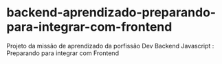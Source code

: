 # backend-aprendizado-preparando-para-integrar-com-frontend
Projeto da missão de aprendizado da porfissão Dev Backend Javascript : Preparando para integrar com Frontend
